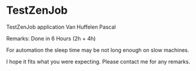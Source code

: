 # TestZenJob
TestZenJob application
Van Huffelen Pascal

Remarks:
Done in 6 Hours (2h + 4h)

For automation the sleep time may be not long enough on slow machines.

I hope it fits what you were expecting.
Please contact me for any remarks.
